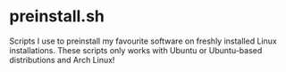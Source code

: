 # preinstall.sh

Scripts I use to preinstall my favourite software on freshly installed Linux installations. These scripts only works with Ubuntu or Ubuntu-based distributions and Arch Linux!
